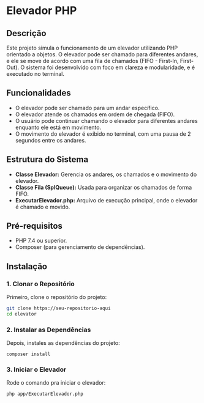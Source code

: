 # Elevador PHP

## Descrição

Este projeto simula o funcionamento de um elevador utilizando PHP orientado a objetos. O elevador pode ser chamado para diferentes andares, e ele se move de acordo com uma fila de chamados (FIFO - First-In, First-Out). O sistema foi desenvolvido com foco em clareza e modularidade, e é executado no terminal.

## Funcionalidades

- O elevador pode ser chamado para um andar específico.
- O elevador atende os chamados em ordem de chegada (FIFO).
- O usuário pode continuar chamando o elevador para diferentes andares enquanto ele está em movimento.
- O movimento do elevador é exibido no terminal, com uma pausa de 2 segundos entre os andares.

## Estrutura do Sistema

- **Classe Elevador:** Gerencia os andares, os chamados e o movimento do elevador.
- **Classe Fila (SplQueue):** Usada para organizar os chamados de forma FIFO.
- **ExecutarElevador.php:** Arquivo de execução principal, onde o elevador é chamado e movido.

## Pré-requisitos

- PHP 7.4 ou superior.
- Composer (para gerenciamento de dependências).

## Instalação

### 1. Clonar o Repositório

Primeiro, clone o repositório do projeto:

```bash
git clone https://seu-repositorio-aqui
cd elevator
```

### 2. Instalar as Dependências

Depois, instales as dependências do projeto:

```
composer install
```

### 3. Iniciar o Elevador

Rode o comando pra iniciar o elevador:

```
php app/ExecutarElevador.php
```
